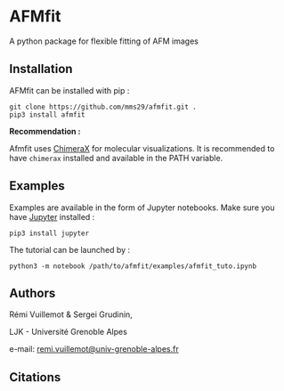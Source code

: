 # AFMfit

A python package for flexible fitting of AFM images  

## Installation

AFMfit can be installed with pip :

```
git clone https://github.com/mms29/afmfit.git .
pip3 install afmfit
```

**Recommendation :**

Afmfit uses [ChimeraX](https://www.cgl.ucsf.edu/chimerax) for molecular visualizations. 
It is recommended to have ```chimerax``` installed and available in the PATH variable. 

## Examples

Examples are available in the form of Jupyter notebooks.
Make sure you have [Jupyter](https://jupyter.org/) installed : 
```
pip3 install jupyter
```
The tutorial can be launched by :
```
python3 -m notebook /path/to/afmfit/examples/afmfit_tuto.ipynb
```


## Authors

Rémi Vuillemot & Sergei Grudinin,

LJK - Université Grenoble Alpes 

e-mail: remi.vuillemot@univ-grenoble-alpes.fr

## Citations

